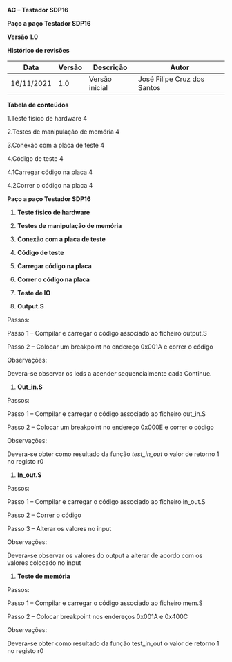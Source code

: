 ﻿**AC – Testador SDP16**

**Paço a paço Testador SDP16**

**Versão 1.0**

**Histórico de revisões**

| **Data** | **Versão** | **Descrição** | **Autor** |
| --- | --- | --- | --- |
| 16/11/2021 | 1.0 | Versão inicial | José Filipe Cruz dos Santos |


**Tabela de conteúdos**

1.Teste físico de hardware 4

2.Testes de manipulação de memória 4

3.Conexão com a placa de teste 4

4.Código de teste 4

4.1Carregar código na placa 4

4.2Correr o código na placa 4

**Paço a paço Testador SDP16**

1. **Teste físico de hardware**
2. **Testes de manipulação de memória**
3. **Conexão com a placa de teste**
4. **Código de teste**
  1. **Carregar código na placa**
  2. **Correr o código na placa**
5. **Teste de IO**

  1. **Output.S**

Passos:

Passo 1 – Compilar e carregar o código associado ao ficheiro output.S

Passo 2 – Colocar um breakpoint no endereço 0x001A e correr o código

Observações:

Devera-se observar os leds a acender sequencialmente cada Continue.

  1. **Out\_in.S**

Passos:

Passo 1 – Compilar e carregar o código associado ao ficheiro out\_in.S

Passo 2 – Colocar um breakpoint no endereço 0x000E e correr o código

Observações:

Devera-se obter como resultado da função _test\_in\_out_ o valor de retorno 1 no registo r0

  1. **In\_out.S**

Passos:

Passo 1 – Compilar e carregar o código associado ao ficheiro in\_out.S

Passo 2 – Correr o código

Passo 3 – Alterar os valores no input

Observações:

Devera-se observar os valores do output a alterar de acordo com os valores colocado no input

1. **Teste de memória**

Passos:

Passo 1 – Compilar e carregar o código associado ao ficheiro mem.S

Passo 2 – Colocar breakpoint nos endereços 0x001A e 0x400C

Observações:

Devera-se obter como resultado da função test\_in\_out o valor de retorno 1 no registo r0